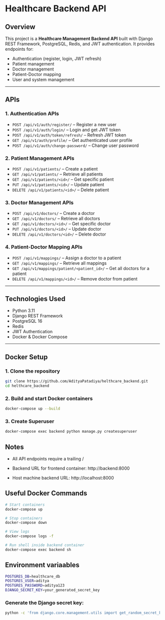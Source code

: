 # Healthcare Backend API

## Overview

This project is a **Healthcare Management Backend API** built with Django REST Framework, PostgreSQL, Redis, and JWT authentication. It provides endpoints for:

- Authentication (register, login, JWT refresh)
- Patient management
- Doctor management
- Patient-Doctor mapping
- User and system management

---

## APIs

### 1. Authentication APIs
- `POST /api/v1/auth/register/` – Register a new user  
- `POST /api/v1/auth/login/` – Login and get JWT token  
- `POST /api/v1/auth/token/refresh/` – Refresh JWT token  
- `GET /api/v1/auth/profile/` – Get authenticated user profile  
- `POST /api/v1/auth/change-password/` – Change user password  

### 2. Patient Management APIs
- `POST /api/v1/patients/` – Create a patient  
- `GET /api/v1/patients/` – Retrieve all patients  
- `GET /api/v1/patients/<id>/` – Get specific patient  
- `PUT /api/v1/patients/<id>/` – Update patient  
- `DELETE /api/v1/patients/<id>/` – Delete patient  

### 3. Doctor Management APIs
- `POST /api/v1/doctors/` – Create a doctor  
- `GET /api/v1/doctors/` – Retrieve all doctors  
- `GET /api/v1/doctors/<id>/` – Get specific doctor  
- `PUT /api/v1/doctors/<id>/` – Update doctor  
- `DELETE /api/v1/doctors/<id>/` – Delete doctor  

### 4. Patient-Doctor Mapping APIs
- `POST /api/v1/mappings/` – Assign a doctor to a patient  
- `GET /api/v1/mappings/` – Retrieve all mappings  
- `GET /api/v1/mappings/patient/<patient_id>/` – Get all doctors for a patient  
- `DELETE /api/v1/mappings/<id>/` – Remove doctor from patient  

---

## Technologies Used
- Python 3.11  
- Django REST Framework  
- PostgreSQL 16  
- Redis  
- JWT Authentication  
- Docker & Docker Compose  

---

## Docker Setup

### 1. Clone the repository

```bash
git clone https://github.com/AdityaPatadiya/helthcare_backend.git
cd helthcare_backend
```

### 2. Build and start Docker containers
```bash
docker-compose up --build
```

### 3. Create Superuser
```bash
docker-compose exec backend python manage.py createsuperuser
```

## Notes
- All API endpoints require a trailing /

- Backend URL for frontend container: http://backend:8000

- Host machine backend URL: http://localhost:8000

## Useful Docker Commands
```bash
# Start containers
docker-compose up

# Stop containers
docker-compose down

# View logs
docker-compose logs -f

# Run shell inside backend container
docker-compose exec backend sh
```

## Environment variaables
```bash
POSTGRES_DB=healthcare_db
POSTGRES_USER=aditya
POSTGRES_PASSWORD=aditya123
DJANGO_SECRET_KEY=your_generated_secret_key
```

### Generate the Django secret key:
```bash
python -c 'from django.core.management.utils import get_random_secret_key; print(get_random_secret_key())'
```
